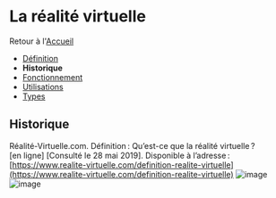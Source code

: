 # La réalité virtuelle

Retour à l'[Accueil](Accueil.md)
- [Définition](Définition.md)
- **Historique**
- [Fonctionnement](Fonctionnement.md)
- [Utilisations](Utilisations.md)
- [Types](Types.md)

## Historique

Réalité-Virtuelle.com. Définition : Qu’est-ce que la réalité virtuelle ? [en ligne] [Consulté le 28 mai 2019]. Disponible à l’adresse : [https://www.realite-virtuelle.com/definition-realite-virtuelle](https://www.realite-virtuelle.com/definition-realite-virtuelle)
![image](https://user-images.githubusercontent.com/50197262/59195109-6c961180-8b8b-11e9-97e6-a9ed35c51c75.png)
![image](https://user-images.githubusercontent.com/50197262/59195315-ecbc7700-8b8b-11e9-9f65-6a453f5097c0.png)
